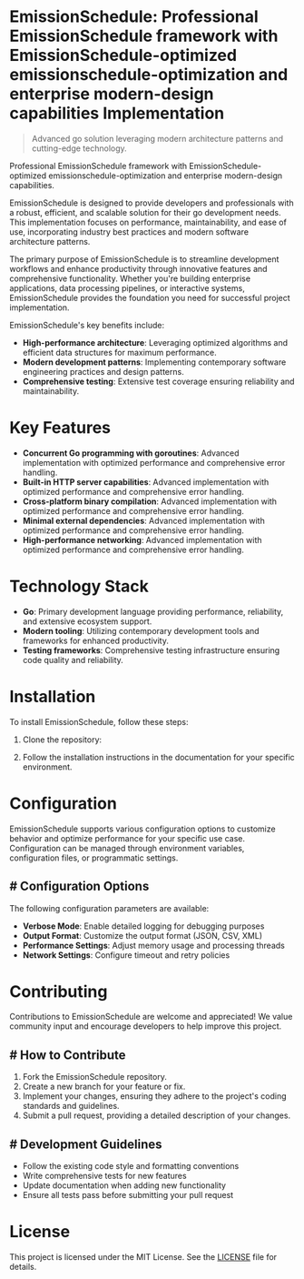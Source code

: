 <!-- fallback_EmissionSchedule_20251002203206_99737 -->

# EmissionSchedule: Professional EmissionSchedule framework with EmissionSchedule-optimized emissionschedule-optimization and enterprise modern-design capabilities Implementation
> Advanced go solution leveraging modern architecture patterns and cutting-edge technology.

Professional EmissionSchedule framework with EmissionSchedule-optimized emissionschedule-optimization and enterprise modern-design capabilities.

EmissionSchedule is designed to provide developers and professionals with a robust, efficient, and scalable solution for their go development needs. This implementation focuses on performance, maintainability, and ease of use, incorporating industry best practices and modern software architecture patterns.

The primary purpose of EmissionSchedule is to streamline development workflows and enhance productivity through innovative features and comprehensive functionality. Whether you're building enterprise applications, data processing pipelines, or interactive systems, EmissionSchedule provides the foundation you need for successful project implementation.

EmissionSchedule's key benefits include:

* **High-performance architecture**: Leveraging optimized algorithms and efficient data structures for maximum performance.
* **Modern development patterns**: Implementing contemporary software engineering practices and design patterns.
* **Comprehensive testing**: Extensive test coverage ensuring reliability and maintainability.

# Key Features

* **Concurrent Go programming with goroutines**: Advanced implementation with optimized performance and comprehensive error handling.
* **Built-in HTTP server capabilities**: Advanced implementation with optimized performance and comprehensive error handling.
* **Cross-platform binary compilation**: Advanced implementation with optimized performance and comprehensive error handling.
* **Minimal external dependencies**: Advanced implementation with optimized performance and comprehensive error handling.
* **High-performance networking**: Advanced implementation with optimized performance and comprehensive error handling.

# Technology Stack

* **Go**: Primary development language providing performance, reliability, and extensive ecosystem support.
* **Modern tooling**: Utilizing contemporary development tools and frameworks for enhanced productivity.
* **Testing frameworks**: Comprehensive testing infrastructure ensuring code quality and reliability.

# Installation

To install EmissionSchedule, follow these steps:

1. Clone the repository:


2. Follow the installation instructions in the documentation for your specific environment.

# Configuration

EmissionSchedule supports various configuration options to customize behavior and optimize performance for your specific use case. Configuration can be managed through environment variables, configuration files, or programmatic settings.

## # Configuration Options

The following configuration parameters are available:

* **Verbose Mode**: Enable detailed logging for debugging purposes
* **Output Format**: Customize the output format (JSON, CSV, XML)
* **Performance Settings**: Adjust memory usage and processing threads
* **Network Settings**: Configure timeout and retry policies

# Contributing

Contributions to EmissionSchedule are welcome and appreciated! We value community input and encourage developers to help improve this project.

## # How to Contribute

1. Fork the EmissionSchedule repository.
2. Create a new branch for your feature or fix.
3. Implement your changes, ensuring they adhere to the project's coding standards and guidelines.
4. Submit a pull request, providing a detailed description of your changes.

## # Development Guidelines

* Follow the existing code style and formatting conventions
* Write comprehensive tests for new features
* Update documentation when adding new functionality
* Ensure all tests pass before submitting your pull request

# License

This project is licensed under the MIT License. See the [LICENSE](https://github.com/mpermar082/EmissionSchedule/blob/main/LICENSE) file for details.
